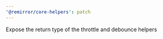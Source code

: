 ```yaml
---
'@remirror/core-helpers': patch
---
```


Expose the return type of the throttle and debounce helpers

